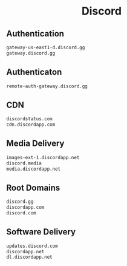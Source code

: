 


<h1 align="center">Discord</h1>  


## Authentication


```html
gateway-us-east1-d.discord.gg
gateway.discord.gg
```  


## Authenticaton


```html
remote-auth-gateway.discord.gg
```  


## CDN


```html
discordstatus.com
cdn.discordapp.com
```  


## Media Delivery


```html
images-ext-1.discordapp.net
discord.media
media.discordapp.net
```  


## Root Domains


```html
discord.gg
discordapp.com
discord.com
```  


## Software Delivery


```html
updates.discord.com
discordapp.net
dl.discordapp.net
```  

<br>
